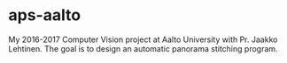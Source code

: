 # aps-aalto
My 2016-2017 Computer Vision project at Aalto University with Pr. Jaakko Lehtinen. The goal is to design an automatic panorama stitching program.
